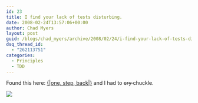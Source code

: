 ```yaml
---
id: 23
title: I find your lack of tests disturbing.
date: 2008-02-24T13:57:06+00:00
author: Chad Myers
layout: post
guid: /blogs/chad_myers/archive/2008/02/24/i-find-your-lack-of-tests-disturbing.aspx
dsq_thread_id:
  - "262113751"
categories:
  - Principles
  - TDD
---
```

Found this here: [{|one, step, back|}](http://onestepback.org/index.cgi/Tech/Programming/DarthTest.red) and I had to <strike>cry </strike>chuckle.

![](http://onestepback.org/images/rublog/DarthTest.jpg)